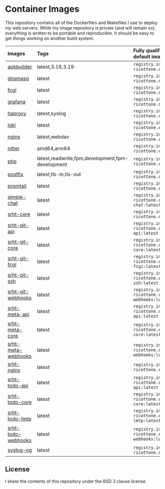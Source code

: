 # Container Images

This repository contains all of the Dockerfiles and Makefiles I use to deploy
my web servers.
While my image repository is private (and will remain so), everything is
written to be portable and reproducible.
It should be easy to get things working on another build system.

|Images |Tags |Fully qualified name of the default image|
|:------|:----|:----------------------------------------|
|[apkbuilder](/~dricottone/container-images/tree/dev/item/apkbuilder/README.md)|latest,3.18,3.19|`registry.intra.dominic-ricottone.com/apkbuilder:latest`|
|[dnsmasq](/~dricottone/container-images/tree/dev/item/dnsmasq/README.md)|latest|`registry.intra.dominic-ricottone.com/dnsmasq:latest`|
|[fcgi](/~dricottone/container-images/tree/dev/item/fcgi/README.md)|latest|`registry.intra.dominic-ricottone.com/fcgi:latest`|
|[grafana](/~dricottone/container-images/tree/dev/item/grafana/README.md)|latest|`registry.intra.dominic-ricottone.com/grafana:latest`|
|[haproxy](/~dricottone/container-images/tree/dev/item/haproxy/README.md)|latest,syslog|`registry.intra.dominic-ricottone.com/haproxy:latest`|
|[loki](/~dricottone/container-images/tree/dev/item/loki/README.md)|latest|`registry.intra.dominic-ricottone.com/loki:latest`|
|[nginx](/~dricottone/container-images/tree/dev/item/nginx/README.md)|latest,webdav|`registry.intra.dominic-ricottone.com/nginx:latest`|
|[nitter](/~dricottone/container-images/tree/dev/item/nitter/README.md)|amd64,arm64|`registry.intra.dominic-ricottone.com/nitter:amd64`|
|[php](/~dricottone/container-images/tree/dev/item/php/README.md)|latest,readwrite,fpm,development,fpm-development|`registry.intra.dominic-ricottone.com/php:latest`|
|[postfix](/~dricottone/container-images/tree/dev/item/postfix/README.md)|latest,tls-in,tls-out|`registry.intra.dominic-ricottone.com/postfix:latest`|
|[promtail](/~dricottone/container-images/tree/dev/item/promtail/README.md)|latest|`registry.intra.dominic-ricottone.com/promtail:latest`|
|[simple-chat](/~dricottone/container-images/tree/dev/item/simple-chat/README.md)|latest|`registry.intra.dominic-ricottone.com/simple-chat:latest`|
|[srht-core](/~dricottone/container-images/tree/dev/item/srht-core/README.md)|latest|`registry.intra.dominic-ricottone.com/srht-core:latest`|
|[srht-git-api](/~dricottone/container-images/tree/dev/item/srht-git-api/README.md)|latest|`registry.intra.dominic-ricottone.com/srht-git-api:latest`|
|[srht-git-core](/~dricottone/container-images/tree/dev/item/srht-git-core/README.md)|latest|`registry.intra.dominic-ricottone.com/srht-git-core:latest`|
|[srht-git-fcgi](/~dricottone/container-images/tree/dev/item/srht-git-fcgi/README.md)|latest|`registry.intra.dominic-ricottone.com/srht-git-fcgi:latest`|
|[srht-git-ssh](/~dricottone/container-images/tree/dev/item/srht-git-ssh/README.md)|latest|`registry.intra.dominic-ricottone.com/srht-git-ssh:latest`|
|[srht-git-webhooks](/~dricottone/container-images/tree/dev/item/srht-git-webhooks/README.md)|latest|`registry.intra.dominic-ricottone.com/srht-git-webhooks:latest`|
|[srht-meta-api](/~dricottone/container-images/tree/dev/item/srht-meta-api/README.md)|latest|`registry.intra.dominic-ricottone.com/srht-meta-api:latest`|
|[srht-meta-core](/~dricottone/container-images/tree/dev/item/srht-meta-core/README.md)|latest|`registry.intra.dominic-ricottone.com/srht-meta-core:latest`|
|[srht-meta-webhooks](/~dricottone/container-images/tree/dev/item/srht-meta-webhooks/README.md)|latest|`registry.intra.dominic-ricottone.com/srht-meta-webhooks:latest`|
|[srht-nginx](/~dricottone/container-images/tree/dev/item/srht-nginx/README.md)|latest|`registry.intra.dominic-ricottone.com/srht-nginx:latest`|
|[srht-todo-api](/~dricottone/container-images/tree/dev/item/srht-todo-api/README.md)|latest|`registry.intra.dominic-ricottone.com/srht-todo-api:latest`|
|[srht-todo-core](/~dricottone/container-images/tree/dev/item/srht-todo-core/README.md)|latest|`registry.intra.dominic-ricottone.com/srht-todo-core:latest`|
|[srht-todo-lmtp](/~dricottone/container-images/tree/dev/item/srht-todo-lmtp/README.md)|latest|`registry.intra.dominic-ricottone.com/srht-todo-lmtp:latest`|
|[srht-todo-webhooks](/~dricottone/container-images/tree/dev/item/srht-todo-webhooks/README.md)|latest|`registry.intra.dominic-ricottone.com/srht-todo-webhooks:latest`|
|[syslog-ng](/~dricottone/container-images/tree/dev/item/syslog-ng/README.md)|latest|`registry.intra.dominic-ricottone.com/syslog-ng:latest`|

## License

I share the contents of this repository under the BSD 3 clause license.

